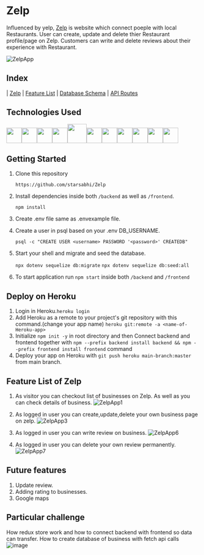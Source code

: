 # Zelp
Influenced by yelp, [Zelp](https://foodstuffzelp.herokuapp.com/) is website which connect poeple with local Restaurants. User can create, update and delete thier Restaurant profile/page on Zelp. Customers can write and delete reviews about their experience with Restaurant.


![ZelpApp](https://user-images.githubusercontent.com/95883222/167348600-18d18b64-ccf2-4bef-a6f5-43aa3b2b56be.gif)


## Index
| [Zelp](https://foodstuffzelp.herokuapp.com/)      | [Feature List](https://github.com/starsabhi/Zelp/wiki/Feature-List) |     [Database Schema](https://github.com/starsabhi/Zelp/wiki/Database-Schema) | [API Routes](https://github.com/starsabhi/Zelp/wiki/API-Routes)


## Technologies Used
<img src="https://camo.githubusercontent.com/27d0b117da00485c56d69aef0fa310a3f8a07abecc8aa15fa38c8b78526c60ac/68747470733a2f2f63646e2e6a7364656c6976722e6e65742f67682f64657669636f6e732f64657669636f6e2f69636f6e732f72656163742f72656163742d6f726967696e616c2e737667" height=40/><img src="https://raw.githubusercontent.com/reduxjs/redux/master/logo/logo.png" height=40/><img  src="https://cdn.jsdelivr.net/gh/devicons/devicon/icons/javascript/javascript-original.svg"  height=40/><img src="https://cdn.jsdelivr.net/gh/devicons/devicon/icons/nodejs/nodejs-plain-wordmark.svg" height=40/><img src="https://cdn.jsdelivr.net/gh/devicons/devicon/icons/express/express-original-wordmark.svg" height=50/><img  src="https://cdn.jsdelivr.net/gh/devicons/devicon/icons/postgresql/postgresql-original.svg"  height=40/><img  src="https://cdn.jsdelivr.net/gh/devicons/devicon/icons/sequelize/sequelize-original.svg"  height=40/><img  src="https://cdn.jsdelivr.net/gh/devicons/devicon/icons/css3/css3-original.svg"  height=40/><img  src="https://cdn.jsdelivr.net/gh/devicons/devicon/icons/html5/html5-original.svg"  height=40/><img  src="https://cdn.jsdelivr.net/gh/devicons/devicon/icons/git/git-original.svg"  height=40/><img  src="https://cdn.jsdelivr.net/gh/devicons/devicon/icons/vscode/vscode-original.svg"  height=40/>

## Getting Started
1. Clone this repository

   `https://github.com/starsabhi/Zelp`

2. Install dependencies inside both `/backend` as well as `/frontend`.

   `npm install`

3. Create .env file same as .envexample file.
4. Create a user in psql based on your .env DB_USERNAME.
  
    `psql -c "CREATE USER <username> PASSWORD '<password>' CREATEDB"`

5. Start your shell and migrate and seed the database.   

    `npx dotenv sequelize db:migrate`
    `npx dotenv sequelize db:seed:all`
6. To start application run `npm start` inside both `/backend` and `/frontend`   


## Deploy on Heroku
1. Login in Heroku.`heroku login` 
2. Add Heroku as a remote to your project's git repository with this command.(change your app name)
   `heroku git:remote -a <name-of-Heroku-app>`
3. Initialize `npm init -y` in root directory and then Connect backend and frontend together with `npm --prefix backend install backend && npm --prefix frontend install frontend` command   
4. Deploy your app on Heroku with `git push heroku main-branch:master` from main branch.

## Feature List of Zelp
1. As visitor you can checkout list of businesses on Zelp. As well as you can check details of business.
![ZelpApp1](https://user-images.githubusercontent.com/95883222/167348800-d1aad183-85c0-4f1a-b4e7-7362fcabbb73.gif)


2. As logged in user you can create,update,delete your own business page on zelp.
![ZelpApp3](https://user-images.githubusercontent.com/95883222/167350961-07afd7a4-b639-4cf9-bf87-bc2f5d7b08f3.gif)


3. As logged in user you can write review on business.
![ZelpApp6](https://user-images.githubusercontent.com/95883222/167350229-c17aac6c-0411-45ef-9771-c8324b11d8ec.gif)


4. As logged in user you can delete your own review permanently.
![ZelpApp7](https://user-images.githubusercontent.com/95883222/167350395-da41b693-4fcc-4272-839d-043ba155dbc7.gif)


## Future features
1. Update review.
2. Adding rating to businesses.
3. Google maps

## Particular challenge
How redux store work and how to connect backend with frontend so data can transfer. How to create database of business with fetch api calls
![image](https://user-images.githubusercontent.com/95883222/167347739-86ad37e8-8bf6-4dad-9b55-3c5a013b9dbb.png)
